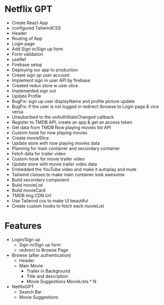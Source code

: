 # Netflix GPT

- Create React App
- configured TailwindCSS
- Header
- Routing of App
- Login page 
- Add Sign in/Sign up form
- Form validation
- useRef
- Firebase setup
- Deploying our app to production
- Create sign up user account
- Implement sign in user API by firebase
- Created redux store w user slice
- Implemented sign out
- Update Profile
- BugFix: sign up user displayName and profile picture update
- BugFix: If the user is not logged in redirect /browse to Login page & vice versa
- Unsubsribed to the onAuthStateChanged callback
- Register to TMDB API, create an app & get an access token
- Get data from TMDB Now playing movies list API
- Custom hook for now playing movies
- Create movieSlice
- Update store with now playing movies data
- Planning for main container and secondary container
- Fetch data for trailer video
- Custom hook for movie trailer video
- Update store with movie trailer video data
- Embedded the YouTube video and make it autoplay and mute
- Tailwind classes to make main container look awesome
- Build secondary component
- Build movieList
- Build movieCard
- TMDB Img CDN Url
- Use Tailwind css to make UI beautiful
- Create custom hooks to fetch each movieList

# Features

- Login/Sign up
    - Sign in/Sign up form
    - redirect to Browse Page
- Browse (after authentication)
    - Header
    - Main Movie
        - Trailer in Background
        - Title and description
        - Movie Suggestions
            MovieLists * N
- NetflixGPT
    - Search Bar
    - Movie Suggestions